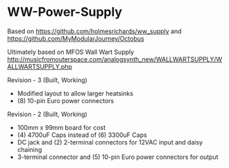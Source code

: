 # WW-Power-Supply

Based on https://github.com/holmesrichards/ww_supply
and https://github.com/MyModularJourney/Octobus

Ultimately based on MFOS Wall Wart Supply http://musicfromouterspace.com/analogsynth_new/WALLWARTSUPPLY/WALLWARTSUPPLY.php

Revision - 3 (Built, Working)

* Modified layout to allow larger heatsinks
* (8) 10-pin Euro power connectors

Revision - 2 (Built, Working)

* 100mm x 99mm board for cost
* (4) 4700uF Caps instead of (6) 3300uF Caps
* DC jack and (2) 2-terminal connectors for 12VAC input and daisy chaining
* 3-terminal connector and (5) 10-pin Euro power connectors for output
